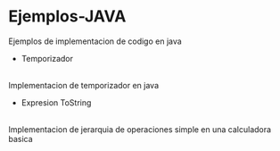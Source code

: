 # Ejemplos-JAVA
Ejemplos de implementacion de codigo en java 

- Temporizador
<br>
Implementacion de temporizador en java

<br>

- Expresion ToString
<br>
Implementacion de jerarquia de operaciones simple en una calculadora basica
